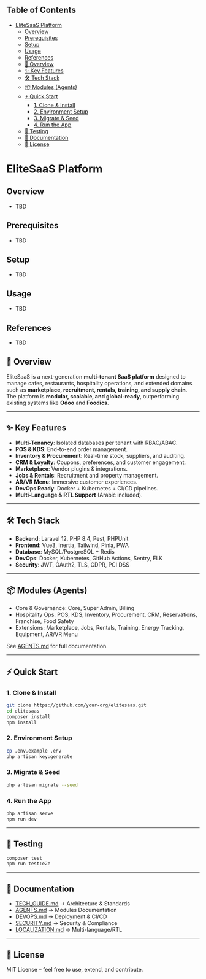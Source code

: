 <!-- START doctoc generated TOC please keep comment here to allow auto update -->
<!-- DON'T EDIT THIS SECTION, INSTEAD RE-RUN doctoc TO UPDATE -->
## Table of Contents

- [EliteSaaS Platform](#elitesaas-platform)
  - [Overview](#overview)
  - [Prerequisites](#prerequisites)
  - [Setup](#setup)
  - [Usage](#usage)
  - [References](#references)
  - [🚀 Overview](#-overview)
  - [✨ Key Features](#-key-features)
  - [🛠️ Tech Stack](#-tech-stack)
  - [📦 Modules (Agents)](#-modules-agents)
  - [⚡ Quick Start](#-quick-start)
    - [1. Clone & Install](#1-clone--install)
    - [2. Environment Setup](#2-environment-setup)
    - [3. Migrate & Seed](#3-migrate--seed)
    - [4. Run the App](#4-run-the-app)
  - [🧪 Testing](#-testing)
  - [📖 Documentation](#-documentation)
  - [📌 License](#-license)

<!-- END doctoc generated TOC please keep comment here to allow auto update -->

# EliteSaaS Platform

## Overview
- TBD

## Prerequisites
- TBD

## Setup
- TBD

## Usage
- TBD

## References
- TBD


## 🚀 Overview
EliteSaaS is a next-generation **multi-tenant SaaS platform** designed to manage cafes, restaurants, hospitality operations, and extended domains such as **marketplace, recruitment, rentals, training, and supply chain**.  
The platform is **modular, scalable, and global-ready**, outperforming existing systems like **Odoo** and **Foodics**.

---

## ✨ Key Features
- **Multi-Tenancy**: Isolated databases per tenant with RBAC/ABAC.  
- **POS & KDS**: End-to-end order management.  
- **Inventory & Procurement**: Real-time stock, suppliers, and auditing.  
- **CRM & Loyalty**: Coupons, preferences, and customer engagement.  
- **Marketplace**: Vendor plugins & integrations.  
- **Jobs & Rentals**: Recruitment and property management.  
- **AR/VR Menu**: Immersive customer experiences.  
- **DevOps Ready**: Docker + Kubernetes + CI/CD pipelines.  
- **Multi-Language & RTL Support** (Arabic included).  

---

## 🛠️ Tech Stack
- **Backend**: Laravel 12, PHP 8.4, Pest, PHPUnit  
- **Frontend**: Vue3, Inertia, Tailwind, Pinia, PWA  
- **Database**: MySQL/PostgreSQL + Redis  
- **DevOps**: Docker, Kubernetes, GitHub Actions, Sentry, ELK  
- **Security**: JWT, OAuth2, TLS, GDPR, PCI DSS  

---

## 📦 Modules (Agents)
- Core & Governance: Core, Super Admin, Billing  
- Hospitality Ops: POS, KDS, Inventory, Procurement, CRM, Reservations, Franchise, Food Safety  
- Extensions: Marketplace, Jobs, Rentals, Training, Energy Tracking, Equipment, AR/VR Menu  

See [AGENTS.md](AGENTS.md) for full documentation.  

---

## ⚡ Quick Start

### 1. Clone & Install
```bash
git clone https://github.com/your-org/elitesaas.git
cd elitesaas
composer install
npm install
```

### 2. Environment Setup
```bash
cp .env.example .env
php artisan key:generate
```

### 3. Migrate & Seed
```bash
php artisan migrate --seed
```

### 4. Run the App
```bash
php artisan serve
npm run dev
```

---

## 🧪 Testing
```bash
composer test
npm run test:e2e
```

---

## 📖 Documentation
- [TECH_GUIDE.md](TECH_GUIDE.md) → Architecture & Standards  
- [AGENTS.md](AGENTS.md) → Modules Documentation  
- [DEVOPS.md](DEVOPS.md) → Deployment & CI/CD  
- [SECURITY.md](SECURITY.md) → Security & Compliance  
- [LOCALIZATION.md](LOCALIZATION.md) → Multi-language/RTL  

---

## 📌 License
MIT License – feel free to use, extend, and contribute.
